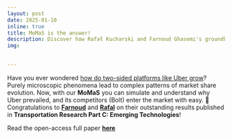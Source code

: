 ```yaml
---
layout: post
date: 2025-01-10
inline: true
title: MoMaS is the answer!
description: Discover how Rafał Kucharski and Farnoud Ghasemi's groundbreaking research explains the growth of two-sided platforms like Uber. Using the innovative MoMaS simulation tool, explore patterns of market share evolution and competition dynamics. Read their publication in Transportation Research Part C: Emerging Technologies for detailed insights.
img: 

     
---
```

Have you ever wondered [how do two-sided platforms like Uber grow](https://media.licdn.com/dms/image/v2/D4D22AQHufdiZS6fYXA/feedshare-shrink_2048_1536/B4DZRPS_2ZHUAo-/0/1736497169686?e=1740009600&v=beta&t=I5HAQSZgusywBeKxAIaE8kcLRc9hPtAi4jOB8pfaQZw)? Purely microscopic phenomena lead to complex patterns of market share evolution. Now, with our **MoMaS** you can simulate and understand why Uber prevailed, and its competitors (Bolt) enter the market with easy.
👏 Congratulations to [**Farnoud**](https://www.linkedin.com/in/farnoud-ghasemi-ab9903178/) and [**Rafal**](https://www.linkedin.com/in/rafalkucharski/) on their outstanding results published in **Transportation Research Part C: Emerging Technologies**!

Read the open-access full paper [**here**](https://lnkd.in/dzTvnMuj)

